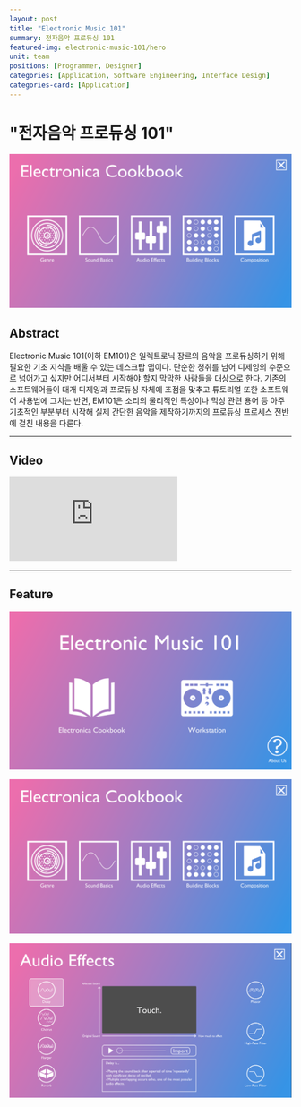 ```yaml
---
layout: post
title: "Electronic Music 101"
summary: 전자음악 프로듀싱 101
featured-img: electronic-music-101/hero
unit: team
positions: [Programmer, Designer]
categories: [Application, Software Engineering, Interface Design]
categories-card: [Application]
---
```


# "전자음악 프로듀싱 101"


![EM101](/assets/img/posts/electronic-music-101/cookbook.png#center)
## Abstract
Electronic Music 101(이하 EM101)은 일렉트로닉 장르의 음악을 프로듀싱하기 위해 필요한 기초 지식을 배울 수 있는 데스크탑 앱이다. 단순한 청취를 넘어 디제잉의 수준으로 넘어가고 싶지만 어디서부터 시작해야 할지 막막한 사람들을 대상으로 한다. 기존의 소프트웨어들이 대개 디제잉과 프로듀싱 자체에 초점을 맞추고 튜토리얼 또한 소프트웨어 사용법에 그치는 반면, EM101은 소리의 물리적인 특성이나 믹싱 관련 용어 등 아주 기초적인 부분부터 시작해 실제 간단한 음악을 제작하기까지의 프로듀싱 프로세스 전반에 걸친 내용을 다룬다.

***

## Video
<div class="video-container">
	<iframe class="video-frame" src="https://www.youtube.com/embed/8i-ptFMJsB8" frameborder="0" allow="accelerometer; autoplay; encrypted-media; gyroscope; picture-in-picture" allowfullscreen></iframe>
</div>

***

## Feature

![EM101](/assets/img/posts/electronic-music-101/home.png#center)

![EM101](/assets/img/posts/electronic-music-101/cookbook.png#center)

![EM101](/assets/img/posts/electronic-music-101/audio_effects.png#center)
